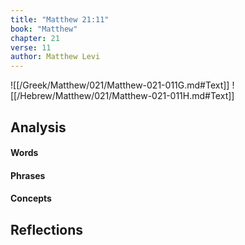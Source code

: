 ```yaml
---
title: "Matthew 21:11"
book: "Matthew"
chapter: 21
verse: 11
author: Matthew Levi
---
```

![[/Greek/Matthew/021/Matthew-021-011G.md#Text]]
![[/Hebrew/Matthew/021/Matthew-021-011H.md#Text]]

## Analysis

#### Words

#### Phrases

#### Concepts

## Reflections
